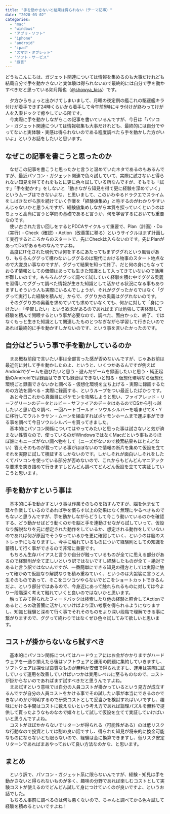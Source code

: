 ```yaml
---
title: "手を動かさないと結果は得られない（テーマ記事）"
date: "2020-03-02"
categories: 
  - "mac"
  - "windows"
  - "アプリ・ソフト"
  - "iphone"
  - "android"
  - "ipad"
  - "スマホ・タブレット"
  - "ソフト・サービス"
  - "戯言"
---
```


どうもこんにちは、ガジェット関連については情報を集めるのも大事だけれども結局自分で手を動かさないと実体験は得られないので最終的には自分で手を動かすべきだと思っている如月翔也（[@showya\_kiss](http://twitter.com/showya_kiss)）です。  
  
　夕方からちょっと出かけてしまいまして、月曜の夜定例の艦これの駆逐艦キラ付けが着手できず24時くらいから着手して今午前5時にキラ付けが終わってけが人を入渠ドックで癒やしている所です。  
　今実際に手を動かしながらこの記事を書いているんですが、今日は「パソコン・ガジェット関連については情報収集も大事だけれども、最終的には自分でやってないと実体験・実感は得られないのである程度調べたら手を動かした方がいいよ」というお話をしたいと思います。  

## なぜこの記事を書こうと思ったのか

　なぜこの記事を書こうと思ったかと言うと温めていたネタであるのもあるんですが、最近パソコン・ガジェット関連で色々試していて、実際に試さないと得られない知見を得てそれをもとに更に色々試している所なんですが、そもそも「試す」「手を動かす」をしないと「動きながら知見を得て更に経験を深めていく」というムーブはできないよな、と思いまして、このいわゆるドラクエでスライムをしばきながら旅を続けていく作業を「経験値集め」と称するのがわかりやすいんじゃないかと思うんですが、経験値集めしながら本質を探っていくというのはちょっと高尚に言うと学問の基礎であると言うか、何を学習するにおいても重要なのです。  
　使い古された言い回しをするとPDCAサイクルって重要で、Plan（計画）・Do（実行）・Check（確認）・Action（改善策に移る）というサイクルはまず計画して実行するところからのスタートで、先にCheckは入らないのです。先にPlanがあってDoがあるものなんですよね。  
　高度にIT化された現代では何をするにあたってもまずググれという風習があり、もちろんググって構わないしググるのは現代における物事のスタート地点なので大変良い事なのですが、ググって結果を知って終了、だと何の身にもなっておらず情報としての価値はあっても生きた知識として入ってきていないので活用が難しいのです。もちろんググって調べて試していく経験を積む中でググる奥義を習得してググって調べた情報が生きた知識として活かせる状況になる事もありますしそういう人も実際にいるんでしょうが、それがググったからではなく「ググって実行した経験を積んだ」からで、ググり方の奥義はググれないのです。  
　そのググり方の奥義を求めていても求めていなくても、何かに対して「身につけたい」「学習したい」という欲求があるのであればまずは勉強して実体験して経験を積んで開眼するという事が必要なので、調べた、面白かった、終了、ではなくもっと生きた知識として関連したものとつなぎながら学習して行きたいのであれば最終的に手を動かすしかないのです、という事を言いたかったのです。  

## 自分はどういう事で手を動かしているのか

　まあ概ね前段で言いたい事は全部言った感が否めないんですが、じゃあお前は最近何に対して手を動かしたのよ、というと、いくつかあるんですが例えばAndroidでゲームを遊びたいと思う・遊んだゲームを録画したいと思う・純正起動のAndroidでは録画はできても録音はできないと知る・仮想化環境なら仮想化環境ごと録画できないかと調べる・仮想化環境を立ち上げる・実際に録画するための方法を調べる・実際に録画する、というループをつい最近したばかりです。  
　あと今日これから真面目にポケモンを攻略しようと思い、ファイアレッド・リーフグリーンのデータとルビー・サファイアのデータはあるのでDSから引っ越したいと思い色々調べ、一回ハートゴールド・ソウルシルバーを噛ませてX・Yに移行してウルトラサン・ムーンを経由すればポケモンホームまで運ぶ事ができる事を調べて今日ソウルシルバーを買ってきました。  
　基本的にパソコン関係についてはやってみたいと思った事は試さないと気が済まない性質なので、使っているのがWindowsではなくMacだという事もありほぼ誰にもニーズがない調べ物をして（ニーズがないので検索結果もほとんどない）答えそのものが載っている事がほぼないので情報の断片を集めて仮設を立てそれを実際に試して検証するしかないのです。しかしそれが面白いしそれをしたくてパソコンを使っている部分が否めないので、これからもどんどんマニアックな要求を突き詰めて行きますしどんどん調べてどんどん仮設を立てて実証していこうと思います。  

## 手を動かすという事は

　基本的に手を動かすという事は作業そのものを指すんですが、脳を休ませて延々作業しているのであれば手を慣らす以上の効果はなく無理にやるべきものでもないと思うんですが、手を動かしながらどうして今こう動いているのかを確認する、どう動かせばどう動くのかを脳と手を連動させながら試していって、仮設なり解説なりを元に想定された動作をしているか、想定される動作をしていないのであれば何が原因でそうなっているかを更に確認していく、というのは脳のストレッチにもなりますし、今手に触れているものについて経験則としての知識を蓄積して行く事ができるので非常に重要です。  
　もちろん生存バイアスと言うか自分が触っているものが全てに思える部分があるので経験則が全て正しいという訳ではないですし経験したものが全て・絶対であると言う訳ではないんですが、一番簡単にできる知見の得方としては実際に触って確かめて仮設なり解説なりを積み重ねていく、というのは大袈裟に言うと人生そのものであって、そこをコツコツやらないでどこをショートカットできるんだよ、という部分ではあるので、今身近にあって触れられるものに対しては今より一段階深く考えて触れていくと良いのではないかと思います。  
　触ってみて得られたフィードバックは検索したり他の経験と照合してActionであるところの改善策に活かしていけばより深い考察を得られるようになりますし、知識と経験と深めて行く事でそれそのものをより深い段階で理解できる事に繋がりますので、ググって終わりではなくぜひ色々試してみて欲しいと思います。  

## コストが掛からないなら試すべき

　基本的にパソコン関係についてはハードウェアにはお金がかかりますがハードウェアを一通り揃えたら後はソフトウェアと運用の問題に集約していきますし、ソフトウェアは探せば良質なものが無料か安価で得られますし、運用は実際に試していって運用を改善していけばいつかは実用レベルに至るものなので、コストが掛からないのであればまず試すべきだと思うんですよね。  
　まあ試すという意味では自分の人員コストが掛かっているという見方が成立するんですが自分の人員コストをかける事でその試したい事が本当にできるのかできないのかが判明するので研究コストとして妥当かを検討すればいいですし、趣味にかける手間はコストに数えないという考え方であれば論理パズルを無料で提供して貰ったようなものなので嬉々として試して仮設を立てて実証していけばいいと思うんですよね。  
　コストがほぼかからないでリターンが得られる（可能性がある）のは低リスクな行動なので投資としては割の良い話ですし、得られた知見が将来的に換金可能なものにならないとも限らないので、経験は金に換算できますし、低リスク安定リターンであればまあやっておいて良い方法なのかな、と思います。  

## まとめ

　という訳で、パソコン・ガジェット系に限らないんですが、経験・知見は手を動かさないと得られないものが多く、趣味の分野であれば楽しむコストとして実験コストが使えるのでどんどん試して身につけていくのが良いですよ、というお話でした。  
　もちろん事前に調べるのは何も悪くないので、ちゃんと調べてから色々試して経験を積めるといいですよね！
